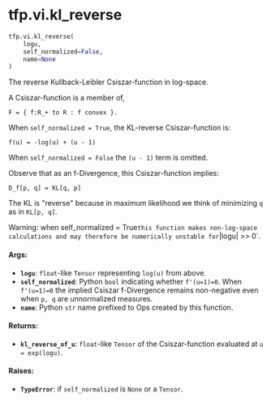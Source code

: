 <div itemscope itemtype="http://developers.google.com/ReferenceObject">
<meta itemprop="name" content="tfp.vi.kl_reverse" />
<meta itemprop="path" content="Stable" />
</div>

# tfp.vi.kl_reverse

``` python
tfp.vi.kl_reverse(
    logu,
    self_normalized=False,
    name=None
)
```

The reverse Kullback-Leibler Csiszar-function in log-space.

A Csiszar-function is a member of,

```none
F = { f:R_+ to R : f convex }.
```

When `self_normalized = True`, the KL-reverse Csiszar-function is:

```none
f(u) = -log(u) + (u - 1)
```

When `self_normalized = False` the `(u - 1)` term is omitted.

Observe that as an f-Divergence, this Csiszar-function implies:

```none
D_f[p, q] = KL[q, p]
```

The KL is "reverse" because in maximum likelihood we think of minimizing `q`
as in `KL[p, q]`.

Warning: when self_normalized = True` this function makes non-log-space
calculations and may therefore be numerically unstable for `|logu| >> 0`.

#### Args:

* <b>`logu`</b>: `float`-like `Tensor` representing `log(u)` from above.
* <b>`self_normalized`</b>: Python `bool` indicating whether `f'(u=1)=0`. When
    `f'(u=1)=0` the implied Csiszar f-Divergence remains non-negative even
    when `p, q` are unnormalized measures.
* <b>`name`</b>: Python `str` name prefixed to Ops created by this function.


#### Returns:

* <b>`kl_reverse_of_u`</b>: `float`-like `Tensor` of the Csiszar-function evaluated at
    `u = exp(logu)`.


#### Raises:

* <b>`TypeError`</b>: if `self_normalized` is `None` or a `Tensor`.
